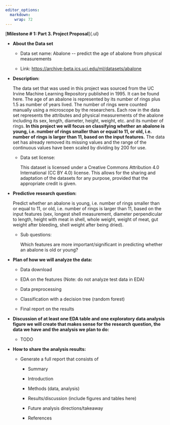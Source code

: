 ```yaml
---
editor_options: 
  markdown: 
    wrap: 72
---
```


[**Milestone \# 1: Part 3. Project Proposal**]{.ul}

-   **About the Data set**

    -   Data set name: Abalone -- predict the age of abalone from
        physical measurements

    -   Link: <https://archive-beta.ics.uci.edu/ml/datasets/abalone>

-   **Description:**

    The data set that was used in this project was sourced from the UC
    Irvine Machine Learning Repository published in 1995. It can be
    found here. The age of an abalone is represented by its number of
    rings plus 1.5 as number of years lived. The number of rings were
    counted manually using a microscope by the researchers. Each row in
    the data set represents the attributes and physical measurements of
    the abalone including its sex, length, diameter, height, weight,
    etc. and its number of rings. **In this project we will focus on
    classifying whether an abalone is young, i.e. number of rings
    smaller than or equal to 11, or old, i.e. number of rings is larger
    than 11, based on the input features.** The data set has already
    removed its missing values and the range of the continuous values
    have been scaled by dividing by 200 for use.

    -   Data set license:

        This dataset is licensed under a Creative Commons Attribution
        4.0 International (CC BY 4.0) license. This allows for the
        sharing and adaptation of the datasets for any purpose, provided
        that the appropriate credit is given.

-   **Predictive research question:**

    Predict whether an abalone is young, i.e. number of rings smaller
    than or equal to 11, or old, i.e. number of rings is larger than 11,
    based on the input features (sex, longest shell measurement,
    diameter perpendicular to length, height with meat in shell, whole
    weight, weight of meat, gut weight after bleeding, shell weight
    after being dried).

    -   Sub questions:

        Which features are more important/significant in predicting
        whether an abalone is old or young?

-   **Plan of how we will analyze the data:**

    -   Data download

    -   EDA on the features (Note: do not analyze test data in EDA)

    -   Data preprocessing

    -   Classification with a decision tree (random forest)

    -   Final report on the results

-   **Discussion of at least one EDA table and one exploratory data
    analysis figure we will create that makes sense for the research
    question, the data we have and the analysis we plan to do:**

    -    TODO

-   **How to share the analysis results:**

    -   Generate a full report that consists of

        -   Summary

        -   Introduction

        -   Methods (data, analysis)

        -   Results/discussion (include figures and tables here)

        -   Future analysis directions/takeaway

        -   References
